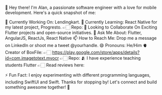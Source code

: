 👋 Hey there! I'm Alan, a passionate software engineer with a love for mobile development. Here's a quick snapshot of me:

🔭 Currently Working On: Lendingkart.
🌱 Currently Learning: React Native for my latest project, Progresto.
    👉🏻 Repo:
👯 Looking to Collaborate On Exciting Flutter projects and open-source initiatives.
💬 Ask Me About: Flutter, AngularJS, ReactJs, React Native
📫 How to Reach Me: Drop me a message on LinkedIn or shoot me a tweet @yourhandle.
😄 Pronouns: He/Him
🫀 Creator of BoxFile: 
    👉🏻 https://play.google.com/store/apps/details?id=com.imagetotext.myocr
    👉🏻 Repo: 
🫂 I have experience teaching students Flutter
    👉🏻 Read reviews here: 

⚡ Fun Fact: I enjoy experimenting with different programming languages, including SwiftUI and Swift.
Thanks for stopping by! Let's connect and build something awesome together! 🚀

